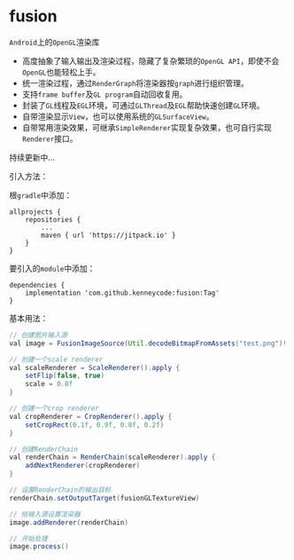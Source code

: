 # fusion

`Android`上的`OpenGL`渲染库

- 高度抽象了输入输出及渲染过程，隐藏了复杂繁琐的`OpenGL API`，即使不会`OpenGL`也能轻松上手。
- 统一渲染过程，通过`RenderGraph`将渲染器按`graph`进行组织管理。
- 支持`frame buffer`及`GL program`自动回收复用。
- 封装了`GL`线程及`EGL`环境，可通过`GLThread`及`EGL`帮助快速创建`GL`环境。
- 自带渲染显示`View`，也可以使用系统的`GLSurfaceView`。
- 自带常用渲染效果，可继承`SimpleRenderer`实现复杂效果，也可自行实现`Renderer`接口。

持续更新中...

引入方法：

根`gradle`中添加：

```
allprojects {
    repositories {
    	...
    	maven { url 'https://jitpack.io' }
    }
}
```

要引入的`module`中添加：

```
dependencies {
	implementation 'com.github.kenneycode:fusion:Tag'
}
```

基本用法：

```java
// 创建图片输入源
val image = FusionImageSource(Util.decodeBitmapFromAssets("test.png")!!)

// 创建一个scale renderer
val scaleRenderer = ScaleRenderer().apply {
    setFlip(false, true)
    scale = 0.8f
}

// 创建一个crop renderer
val cropRenderer = CropRenderer().apply {
    setCropRect(0.1f, 0.9f, 0.8f, 0.2f)
}

// 创建RenderChain
val renderChain = RenderChain(scaleRenderer).apply {
    addNextRenderer(cropRenderer)
}

// 设置RenderChain的输出目标
renderChain.setOutputTarget(fusionGLTextureView)

// 给输入源设置渲染器
image.addRenderer(renderChain)

// 开始处理
image.process()
```




